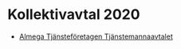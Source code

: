 # Kollektivavtal 2020

* [Almega Tjänsteföretagen Tjänstemannaavtalet](http://kollektivavtal.github.io/2020/Almega%20Tjänsteföretagen%20Tjänstemannaavtalet.pdf)
